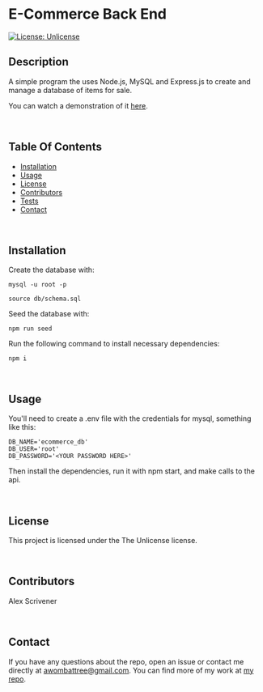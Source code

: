 # E-Commerce Back End

[![License: Unlicense](https://img.shields.io/badge/license-Unlicense-blue.svg)](http://unlicense.org/)

## Description
A simple program the uses Node.js, MySQL and Express.js to create and manage a database of items for sale.

You can watch a demonstration of it [here](https://youtu.be/WeMWIyU2tpw).

<br/>

## Table Of Contents
- [Installation](#installation)
- [Usage](#usage)
- [License](#license)
- [Contributors](#contributors)
- [Tests](#tests)
- [Contact](#contact)

<br/>

## Installation
Create the database with:
~~~
mysql -u root -p
~~~
~~~
source db/schema.sql
~~~

Seed the database with:
~~~
npm run seed
~~~

Run the following command to install necessary dependencies:
~~~
npm i
~~~

<br/>

## Usage
You'll need to create a .env file with the credentials for mysql, something like this:
~~~
DB_NAME='ecommerce_db'
DB_USER='root'
DB_PASSWORD='<YOUR PASSWORD HERE>'
~~~

Then install the dependencies, run it with npm start, and make calls to the api.

<br/>

## License
This project is licensed under the The Unlicense license.

<br/>

## Contributors
Alex Scrivener

<br/>

## Contact
If you have any questions about the repo, open an issue or contact me directly at [awombattree@gmail.com](mailto:awombattree@gmail.com). You can find more of my work at [my repo](https://github.com/Wombattree).
 
